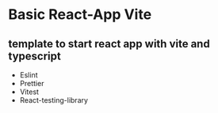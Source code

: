 # Basic React-App Vite

## template to start react app with vite and typescript

* Eslint
* Prettier
* Vitest
* React-testing-library
